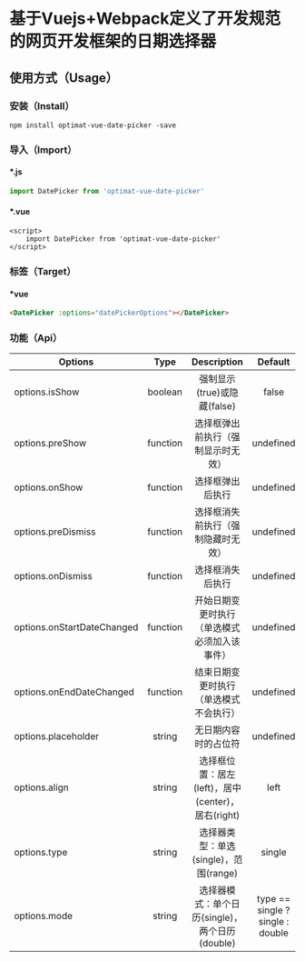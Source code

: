 # 基于Vuejs+Webpack定义了开发规范的网页开发框架的日期选择器
## 使用方式（Usage）
### 安装（Install）
``
npm install optimat-vue-date-picker -save
``

### 导入（Import）
#### *.js
```javascript
import DatePicker from 'optimat-vue-date-picker'
```
#### *.vue
```vue
<script>
    import DatePicker from 'optimat-vue-date-picker'
</script>
```
### 标签（Target）
#### *vue
```html
<DatePicker :options="datePickerOptions"></DatePicker>
```

### 功能（Api）

| Options         | Type     | Description                 | Default | Result   |
|-----------------|:--------:|:---------------------------:|:--------:|:--------:|
| options.isShow  | boolean | 强制显示(true)或隐藏(false) | false | |
| options.preShow | function | 选择框弹出前执行（强制显示时无效） | undefined | |
| options.onShow  | function | 选择框弹出后执行 | undefined | |
| options.preDismiss | function | 选择框消失前执行（强制隐藏时无效）| undefined | (startDate, endDate) |
| options.onDismiss | function | 选择框消失后执行| undefined | (startDate, endDate) |
| options.onStartDateChanged | function | 开始日期变更时执行 （单选模式必须加入该事件）| undefined | (startDate) |
| options.onEndDateChanged | function | 结束日期变更时执行（单选模式不会执行） | undefined | (endDate) |
| options.placeholder | string | 无日期内容时的占位符 | undefined | |
| options.align | string | 选择框位置：居左(left)，居中(center)，居右(right) | left | |
| options.type | string | 选择器类型：单选(single)，范围(range) | single | |
| options.mode | string | 选择器模式：单个日历(single)，两个日历(double) | type == single ? single : double | |